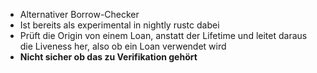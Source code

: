 - Alternativer Borrow-Checker
- Ist bereits als experimental in nightly rustc dabei
- Prüft die Origin von einem Loan, anstatt der Lifetime und leitet daraus die Liveness her, also ob ein Loan verwendet wird
- **Nicht sicher ob das zu Verifikation gehört**